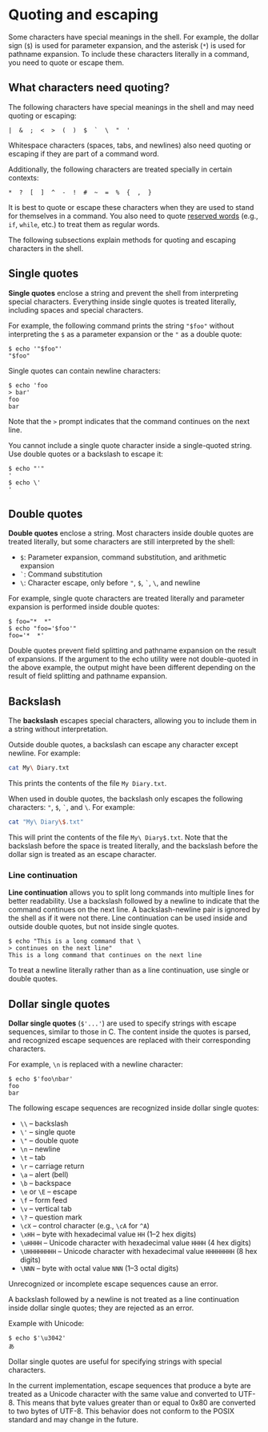 # Quoting and escaping

Some characters have special meanings in the shell. For example, the dollar sign (`$`) is used for parameter expansion, and the asterisk (`*`) is used for pathname expansion. To include these characters literally in a command, you need to quote or escape them.

## What characters need quoting?

The following characters have special meanings in the shell and may need quoting or escaping:

```text
|  &  ;  <  >  (  )  $  `  \  "  '
```

Whitespace characters (spaces, tabs, and newlines) also need quoting or escaping if they are part of a command word.

Additionally, the following characters are treated specially in certain contexts:

```text
*  ?  [  ]  ^  -  !  #  ~  =  %  {  ,  }
```

It is best to quote or escape these characters when they are used to stand for themselves in a command.
You also need to quote [reserved words](keywords.md) (e.g., `if`, `while`, etc.) to treat them as regular words.

The following subsections explain methods for quoting and escaping characters in the shell.

## Single quotes

**Single quotes** enclose a string and prevent the shell from interpreting special characters. Everything inside single quotes is treated literally, including spaces and special characters.

For example, the following command prints the string `"$foo"` without interpreting the `$` as a parameter expansion or the `"` as a double quote:

```shell
$ echo '"$foo"'
"$foo"
```

Single quotes can contain newline characters:

```shell
$ echo 'foo
> bar'
foo
bar
```

Note that the `>` prompt indicates that the command continues on the next line.

You cannot include a single quote character inside a single-quoted string. Use double quotes or a backslash to escape it:

```shell
$ echo "'"
'
$ echo \'
'
```

## Double quotes

**Double quotes** enclose a string. Most characters inside double quotes are treated literally, but some characters are still interpreted by the shell:

- `$`: Parameter expansion, command substitution, and arithmetic expansion
- `` ` ``: Command substitution
- `\`: Character escape, only before `"`, `$`, `` ` ``, `\`, and newline

For example, single quote characters are treated literally and parameter expansion is performed inside double quotes:

```shell
$ foo="*  *"
$ echo "foo='$foo'"
foo='*  *'
```

Double quotes prevent field splitting and pathname expansion on the result of expansions. If the argument to the echo utility were not double-quoted in the above example, the output might have been different depending on the result of field splitting and pathname expansion.

## Backslash

The **backslash** escapes special characters, allowing you to include them in a string without interpretation.

Outside double quotes, a backslash can escape any character except newline. For example:

```sh
cat My\ Diary.txt
```

This prints the contents of the file `My Diary.txt`.

When used in double quotes, the backslash only escapes the following characters: `"`, `$`, `` ` ``, and `\`. For example:

```sh
cat "My\ Diary\$.txt"
```

This will print the contents of the file `My\ Diary$.txt`. Note that the backslash before the space is treated literally, and the backslash before the dollar sign is treated as an escape character.

### Line continuation

**Line continuation** allows you to split long commands into multiple lines for better readability. Use a backslash followed by a newline to indicate that the command continues on the next line. A backslash-newline pair is ignored by the shell as if it were not there. Line continuation can be used inside and outside double quotes, but not inside single quotes.

```shell
$ echo "This is a long command that \
> continues on the next line"
This is a long command that continues on the next line
```

To treat a newline literally rather than as a line continuation, use single or double quotes.

## Dollar single quotes

**Dollar single quotes** (`$'...'`) are used to specify strings with escape sequences, similar to those in C. The content inside the quotes is parsed, and recognized escape sequences are replaced with their corresponding characters.

For example, `\n` is replaced with a newline character:

```shell
$ echo $'foo\nbar'
foo
bar
```

The following escape sequences are recognized inside dollar single quotes:

- `\\` – backslash
- `\'` – single quote
- `\"` – double quote
- `\n` – newline
- `\t` – tab
- `\r` – carriage return
- `\a` – alert (bell)
- `\b` – backspace
- `\e` or `\E` – escape
- `\f` – form feed
- `\v` – vertical tab
- `\?` – question mark
- `\cX` – control character (e.g., `\cA` for `^A`)
- `\xHH` – byte with hexadecimal value `HH` (1–2 hex digits)
- `\uHHHH` – Unicode character with hexadecimal value `HHHH` (4 hex digits)
- `\UHHHHHHHH` – Unicode character with hexadecimal value `HHHHHHHH` (8 hex digits)
- `\NNN` – byte with octal value `NNN` (1–3 octal digits)

Unrecognized or incomplete escape sequences cause an error.

A backslash followed by a newline is not treated as a line continuation inside dollar single quotes; they are rejected as an error.

Example with Unicode:

```shell
$ echo $'\u3042'
あ
```

Dollar single quotes are useful for specifying strings with special characters<!-- or binary data-->.

<p class="warning">
In the current implementation, escape sequences that produce a byte are treated as a Unicode character with the same value and converted to UTF-8. This means that byte values greater than or equal to 0x80 are converted to two bytes of UTF-8. This behavior does not conform to the POSIX standard and may change in the future.
</p>
